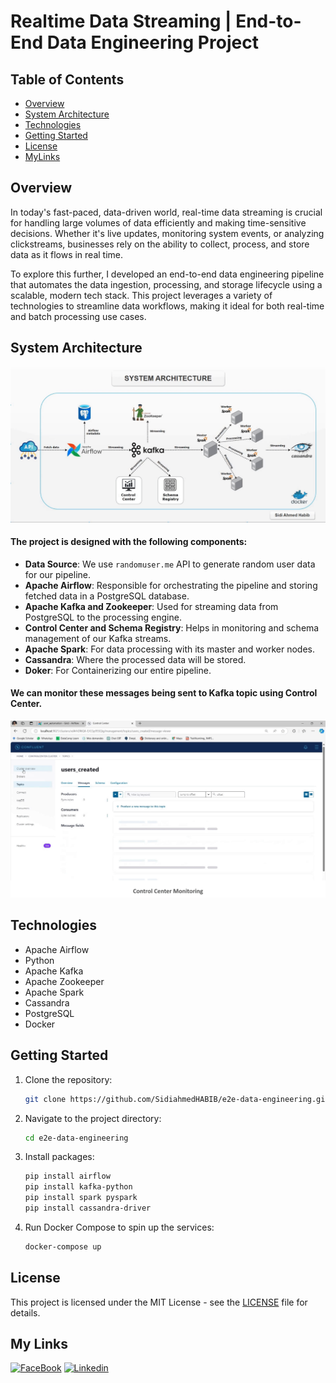 # Realtime Data Streaming | End-to-End Data Engineering Project

## Table of Contents
- [Overview](#overview)
- [System Architecture](#system-architecture)
- [Technologies](#technologies)
- [Getting Started](#getting-started)
- [License](#license)
- [MyLinks](#my-links)

## Overview
In today's fast-paced, data-driven world, real-time data streaming is crucial for handling large volumes of
data efficiently and making time-sensitive decisions. Whether it's live updates, monitoring system events, 
or analyzing clickstreams, businesses rely on the ability to collect, process, and store data as it flows in real time.

To explore this further, I developed an end-to-end data engineering pipeline that automates
the data ingestion, processing, and storage lifecycle using a scalable, modern tech stack. 
This project leverages a variety of technologies to streamline data workflows, making it ideal for 
both real-time and batch processing use cases.

## System Architecture

![System Architecture](pics/architecture.gif)

#### The project is designed with the following components:

- **Data Source**: We use `randomuser.me` API to generate random user data for our pipeline.
- **Apache Airflow**: Responsible for orchestrating the pipeline and storing fetched data in a PostgreSQL database.
- **Apache Kafka and Zookeeper**: Used for streaming data from PostgreSQL to the processing engine.
- **Control Center and Schema Registry**: Helps in monitoring and schema management of our Kafka streams.
- **Apache Spark**: For data processing with its master and worker nodes.
- **Cassandra**: Where the processed data will be stored.
- **Doker**: For Containerizing our entire pipeline.

#### We can monitor these messages being sent to Kafka topic using Control Center.
**![Control Center](pics/controlcenter.gif)**


## Technologies

- Apache Airflow
- Python
- Apache Kafka
- Apache Zookeeper
- Apache Spark
- Cassandra
- PostgreSQL
- Docker

## Getting Started

1. Clone the repository:
    ```bash
    git clone https://github.com/SidiahmedHABIB/e2e-data-engineering.git
    ```

2. Navigate to the project directory:
    ```bash
    cd e2e-data-engineering
    ```
3. Install packages:
    ```bash
    pip install airflow
    pip install kafka-python
    pip install spark pyspark
    pip install cassandra-driver
    ```
4. Run Docker Compose to spin up the services:
    ```bash
    docker-compose up
    ```

## License

This project is licensed under the MIT License - see the [LICENSE](LICENSE) file for details.


## My Links
[![FaceBook](https://img.shields.io/badge/Facebook-1877F2?style=for-the-badge&logo=facebook&logoColor=white)](https://www.facebook.com/habib.sidiahmed.5)   [![Linkedin](https://img.shields.io/badge/LinkedIn-0077B5?style=for-the-badge&logo=linkedin&logoColor=white)](https://www.linkedin.com/in/sidi-ahmed-habib-18163220a/)